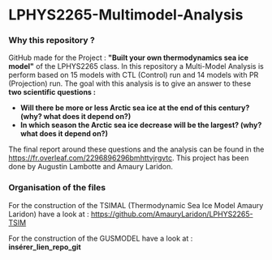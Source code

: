 # LPHYS2265-Multimodel-Analysis

### Why this repository ? 
GitHub made for the Project : **"Built your own thermodynamics sea ice model"** of the LPHYS2265 class. In this repository a Multi-Model Analysis is perform based on 15 models with CTL (Control) run and 14 models with PR (Projection) run.
The goal with this analysis is to give an answer to these **two scientific questions :**

- **Will there be more or less Arctic sea ice at the end of this century? (why? what does it depend on?)**
- **In which season the Arctic sea ice decrease will be the largest? (why? what does it depend on?)**

The final report around these questions and the analysis can be found in the https://fr.overleaf.com/2296896296bmhttvjrgvtc. This project has been done by Augustin Lambotte and Amaury Laridon.

### Organisation of the files 

For the construction of the TSIMAL (Thermodynamic Sea Ice Model Amaury Laridon) have a look at : https://github.com/AmauryLaridon/LPHYS2265-TSIM

For the construction of the GUSMODEL have a look at : __insérer_lien_repo_git__

